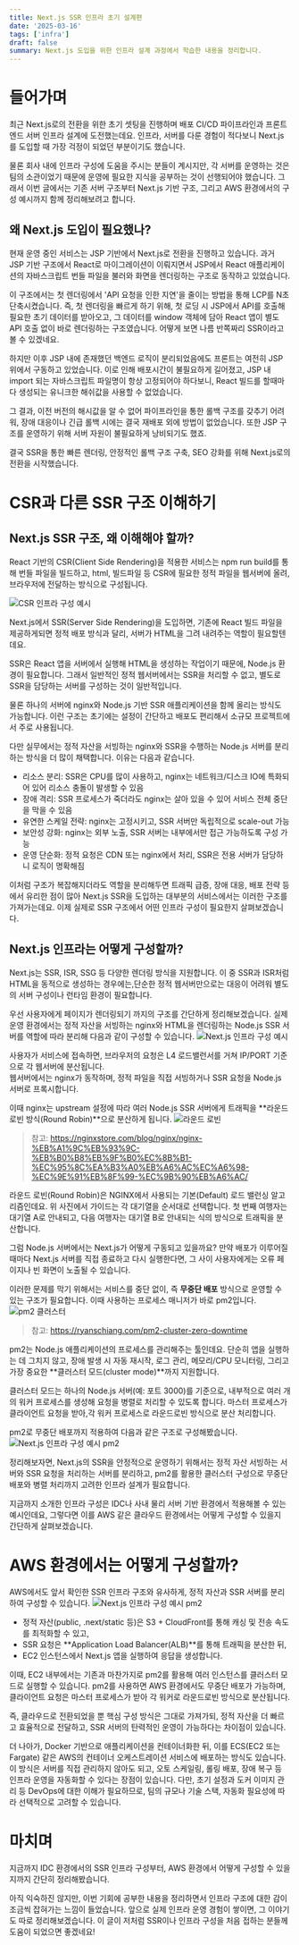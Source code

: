 ```yaml
---
title: Next.js SSR 인프라 초기 설계편
date: '2025-03-16'
tags: ['infra']
draft: false
summary: Next.js 도입을 위한 인프라 설계 과정에서 학습한 내용을 정리합니다.
---
```


# 들어가며

최근 Next.js로의 전환을 위한 초기 셋팅을 진행하며 배포 CI/CD 파이프라인과 프론트엔드 서버 인프라 설계에 도전했는데요. 인프라, 서버를 다룬 경험이 적다보니 Next.js를 도입할 때 가장 걱정이 되었던 부분이기도 했습니다.

물론 회사 내에 인프라 구성에 도움을 주시는 분들이 계시지만, 각 서버를 운영하는 것은 팀의 소관이었기 때문에 운영에 필요한 지식을 공부하는 것이 선행되어야 했습니다. 그래서 이번 글에서는 기존 서버 구조부터 Next.js 기반 구조, 그리고 AWS 환경에서의 구성 예시까지 함께 정리해보려고 합니다.

## 왜 Next.js 도입이 필요했나?

현재 운영 중인 서비스는 JSP 기반에서 Next.js로 전환을 진행하고 있습니다. 과거 JSP 기반 구조에서 React로 마이그레이션이 이뤄지면서 JSP에서 React 애플리케이션의 자바스크립트 번들 파일을 불러와 화면을 렌더링하는 구조로 동작하고 있었습니다.

이 구조에서는 첫 렌더링에서 'API 요청을 인한 지연'을 줄이는 방법을 통해 LCP를 N초 단축시켰습니다. 즉, 첫 렌더링을 빠르게 하기 위해, 첫 로딩 시 JSP에서 API를 호출해 필요한 초기 데이터를 받아오고, 그 데이터를 window 객체에 담아 React 앱이 별도 API 호출 없이 바로 렌더링하는 구조였습니다. 어떻게 보면 나름 반쪽짜리 SSR이라고 볼 수 있겠네요.

하지만 이후 JSP 내에 존재했던 백엔드 로직이 분리되었음에도 프론트는 여전히 JSP 위에서 구동하고 있었습니다. 이로 인해 배포시간이 불필요하게 길어졌고, JSP 내 import 되는 자바스크립트 파일명이 항상 고정되어야 하다보니, React 빌드를 할때마다 생성되는 유니크한 해쉬값을 사용할 수 없었습니다.

그 결과, 이전 버전의 해시값을 알 수 없어
파이프라인을 통한 롤백 구조를 갖추기 어려워, 장애 대응이나 긴급 롤백 시에는 결국 재배포 외에 방법이 없었습니다. 또한 JSP 구조를 운영하기 위해 서버 자원이 불필요하게 낭비되기도 했죠.

결국 SSR을 통한 빠른 렌더링, 안정적인 롤백 구조 구축, SEO 강화를 위해 Next.js로의 전환을 시작했습니다.

# CSR과 다른 SSR 구조 이해하기

## Next.js SSR 구조, 왜 이해해야 할까?

React 기반의 CSR(Client Side Rendering)을 적용한 서비스는 npm run build를 통해 번들 파일을 빌드하고, html, 빌드파일 등 CSR에 필요한 정적 파일을 웹서버에 올려, 브라우저에 전달하는 방식으로 구성됩니다.

![CSR 인프라 구성 예시](/static/images/nextjs-ssr-infrastructure/asis-infra.png)

Next.js에서 SSR(Server Side Rendering)을 도입하면, 기존에 React 빌드 파일을 제공하게되면 정적 배포 방식과 달리, 서버가 HTML을 그려 내려주는 역할이 필요할텐데요.

SSR은 React 앱을 서버에서 실행해 HTML을 생성하는 작업이기 때문에, Node.js 환경이 필요합니다. 그래서 일반적인 정적 웹서버에서는 SSR을 처리할 수 없고, 별도로 SSR을 담당하는 서버를 구성하는 것이 일반적입니다.

물론 하나의 서버에 nginx와 Node.js 기반 SSR 애플리케이션을 함께 올리는 방식도 가능합니다. 이런 구조는 초기에는 설정이 간단하고 배포도 편리해서 소규모 프로젝트에서 주로 사용됩니다.

다만 실무에서는 정적 자산을 서빙하는 nginx와 SSR을 수행하는 Node.js 서버를 분리하는 방식을 더 많이 채택합니다. 이유는 다음과 같습니다.

- 리소스 분리: SSR은 CPU를 많이 사용하고, nginx는 네트워크/디스크 IO에 특화되어 있어 리소스 충돌이 발생할 수 있음
- 장애 격리: SSR 프로세스가 죽더라도 nginx는 살아 있을 수 있어 서비스 전체 중단을 막을 수 있음
- 유연한 스케일 전략: nginx는 고정시키고, SSR 서버만 독립적으로 scale-out 가능
- 보안성 강화: nginx는 외부 노출, SSR 서버는 내부에서만 접근 가능하도록 구성 가능
- 운영 단순화: 정적 요청은 CDN 또는 nginx에서 처리, SSR은 전용 서버가 담당하니 로직이 명확해짐

이처럼 구조가 복잡해지더라도 역할을 분리해두면 트래픽 급증, 장애 대응, 배포 전략 등에서 유리한 점이 많아 Next.js SSR을 도입하는 대부분의 서비스에서는 이러한 구조를 가져가는데요. 이제 실제로 SSR 구조에서 어떤 인프라 구성이 필요한지 살펴보겠습니다.

## Next.js 인프라는 어떻게 구성할까?

Next.js는 SSR, ISR, SSG 등 다양한 렌더링 방식을 지원합니다.
이 중 SSR과 ISR처럼 HTML을 동적으로 생성하는 경우에는,단순한 정적 웹서버만으로는 대응이 어려워 별도의 서버 구성이나 런타임 환경이 필요합니다.

우선 사용자에게 페이지가 렌더링되기 까지의 구조를 간단하게 정리해보겠습니다. 실제 운영 환경에서는 정적 자산을 서빙하는 nginx와 HTML을 렌더링하는 Node.js SSR 서버를 역할에 따라 분리해 다음과 같이 구성할 수 있습니다.
![Next.js 인프라 구성 예시](/static/images/nextjs-ssr-infrastructure/next-infra-1.png)

사용자가 서비스에 접속하면, 브라우저의 요청은 L4 로드밸런서를 거쳐 IP/PORT 기준으로 각 웹서버에 분산됩니다.  
웹서버에서는 nginx가 동작하며, 정적 파일을 직접 서빙하거나 SSR 요청을 Node.js 서버로 프록시합니다.

이때 nginx는 upstream 설정에 따라 여러 Node.js SSR 서버에게 트래픽을 **라운드 로빈 방식(Round Robin)**으로 분산하게 됩니다.
![라운드 로빈](https://i0.wp.com/nginxstore.com/wp-content/uploads/2023/04/image-14.png?w=685&ssl=1)

> 참고: https://nginxstore.com/blog/nginx/nginx-%EB%A1%9C%EB%93%9C-%EB%B0%B8%EB%9F%B0%EC%8B%B1-%EC%95%8C%EA%B3%A0%EB%A6%AC%EC%A6%98-%EC%9E%91%EB%8F%99-%EC%9B%90%EB%A6%AC/

라운드 로빈(Round Robin)은 NGINX에서 사용되는 기본(Default) 로드 밸런싱 알고리즘인데요. 위 사진에서 가이드는 각 대기열을 순서대로 선택합니다. 첫 번째 여행자는 대기열 A로 안내되고, 다음 여행자는 대기열 B로 안내되는 식의 방식으로 트래픽을 분산합니다.

그럼 Node.js 서버에서는 Next.js가 어떻게 구동되고 있을까요? 만약 배포가 이루어질 때마다 Next.js 서버를 직접 종료하고 다시 실행한다면, 그 사이 사용자에게는 오류 페이지나 빈 화면이 노출될 수 있습니다.

이러한 문제를 막기 위해서는 서비스를 중단 없이, 즉 **무중단 배포** 방식으로 운영할 수 있는 구조가 필요합니다. 이때 사용하는 프로세스 매니저가 바로 pm2입니다.
![pm2 클러스터](https://ryanschiang.com/_next/image?url=%2Fimages%2Fpm2-cluster-zero-downtime.jpg&w=1920&q=75)

> 참고: https://ryanschiang.com/pm2-cluster-zero-downtime

pm2는 Node.js 애플리케이션의 프로세스를 관리해주는 툴인데요. 단순히 앱을 실행하는 데 그치지 않고, 장애 발생 시 자동 재시작, 로그 관리, 메모리/CPU 모니터링, 그리고 가장 중요한 **클러스터 모드(cluster mode)**까지 지원합니다.

클러스터 모드는 하나의 Node.js 서버(예: 포트 3000)를 기준으로, 내부적으로 여러 개의 워커 프로세스를 생성해 요청을 병렬로 처리할 수 있도록 합니다.
마스터 프로세스가 클라이언트 요청을 받아,각 워커 프로세스로 라운드로빈 방식으로 분산 처리합니다.

pm2로 무중단 배포까지 적용하여 다음과 같은 구조로 구성해봤습니다.
![Next.js 인프라 구성 예시 pm2](/static/images/nextjs-ssr-infrastructure/next-infra-2.png)

정리해보자면, Next.js의 SSR을 안정적으로 운영하기 위해서는 정적 자산 서빙하는 서버와 SSR 요청을 처리하는 서버를 분리하고, pm2를 활용한 클러스터 구성으로 무중단 배포와 병렬 처리까지 고려한 인프라 설계가 필요합니다.

지금까지 소개한 인프라 구성은 IDC나 사내 물리 서버 기반 환경에서 적용해볼 수 있는 예시인데요, 그렇다면 이를 AWS 같은 클라우드 환경에서는 어떻게 구성할 수 있을지 간단하게 살펴보겠습니다.

# AWS 환경에서는 어떻게 구성할까?

AWS에서도 앞서 확인한 SSR 인프라 구조와 유사하게, 정적 자산과 SSR 서버를 분리하여 구성할 수 있습니다.
![Next.js 인프라 구성 예시 pm2](/static/images/nextjs-ssr-infrastructure/next-aws.png)

- 정적 자산(public, .next/static 등)은 S3 + CloudFront를 통해 캐싱 및 전송 속도를 최적화할 수 있고,
- SSR 요청은 **Application Load Balancer(ALB)**를 통해 트래픽을 분산한 뒤,
- EC2 인스턴스에서 Next.js 앱을 실행하여 응답을 생성합니다.

이때, EC2 내부에서는 기존과 마찬가지로 pm2를 활용해 여러 인스턴스를 클러스터 모드로 실행할 수 있습니다.
pm2를 사용하면 AWS 환경에서도 무중단 배포가 가능하며, 클라이언트 요청은 마스터 프로세스가 받아 각 워커로 라운드로빈 방식으로 분산됩니다.

즉, 클라우드로 전환되었을 뿐 핵심 구성 방식은 그대로 가져가되, 정적 자산을 더 빠르고 효율적으로 전달하고, SSR 서버의 탄력적인 운영이 가능하다는 차이점이 있습니다.

더 나아가, Docker 기반으로 애플리케이션을 컨테이너화한 뒤, 이를 ECS(EC2 또는 Fargate) 같은 AWS의 컨테이너 오케스트레이션 서비스에 배포하는 방식도 있습니다.
이 방식은 서버를 직접 관리하지 않아도 되고, 오토 스케일링, 롤링 배포, 장애 복구 등 인프라 운영을 자동화할 수 있다는 장점이 있습니다. 다만, 초기 설정과 도커 이미지 관리 등 DevOps에 대한 이해가 필요하므로, 팀의 규모나 기술 스택, 자동화 필요성에 따라 선택적으로 고려할 수 있습니다.

# 마치며

지금까지 IDC 환경에서의 SSR 인프라 구성부터, AWS 환경에서 어떻게 구성할 수 있을지까지 간단히 정리해봤습니다.

아직 익숙하진 않지만, 이번 기회에 공부한 내용을 정리하면서 인프라 구조에 대한 감이 조금씩 잡혀가는 느낌이 들었습니다.
앞으로 실제 인프라 운영 경험이 쌓이면, 그 이야기도 따로 정리해보겠습니다. 이 글이 저처럼 SSR이나 인프라 구성을 처음 접하는 분들께 도움이 되었으면 좋겠네요!
